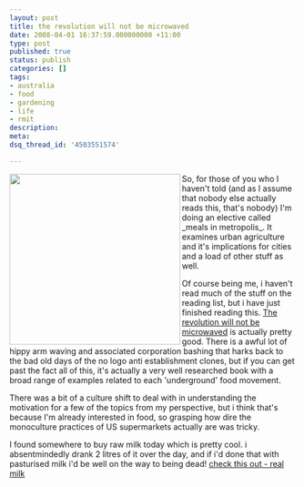 ```yaml
---
layout: post
title: the revolution will not be microwaved
date: 2008-04-01 16:37:59.000000000 +11:00
type: post
published: true
status: publish
categories: []
tags:
- australia
- food
- gardening
- life
- rmit
description:
meta:
dsq_thread_id: '4503551574'

---
```

<p><img src="{{ site.baseurl }}/assets/51E%2Bl%2B%2BmwJL._SS500_.jpg" align="left" width="300" /></p>
<p>So, for those of you who I haven't told (and as I assume that nobody else actually reads this, that's nobody) I'm doing an elective called _meals in metropolis_. It examines urban agriculture and it's implications for cities and a load of other stuff as well.</p>
<p>Of course being me, i haven't read much of the stuff on the reading list, but i have just finished reading this. <a href="http://www.amazon.co.uk/Revolution-Will-Not-Be-Microwaved/dp/1933392118/ref=sr_1_1?ie=UTF8&amp;s=books&amp;qid=1206658199&amp;sr=8-1" target="_blank">The revolution will not be microwaved</a> is actually pretty good. There is a awful lot of hippy arm waving and associated corporation bashing that harks back to the bad old days of the no logo anti establishment clones, but if you can get past the fact all of this, it's actually a very well researched book with a broad range of examples related to each 'underground' food movement.</p>
<p>There was a bit of a culture shift to deal with in understanding the motivation for a few of the topics from my perspective, but i think that's because I'm already interested in food, so grasping how dire the monoculture practices of US supermarkets actually are was tricky.</p>
<p>I found somewhere to buy raw milk today which is pretty cool. i absentmindedly drank 2 litres of it over the day, and if i'd done that with pasturised milk i'd be well on the way to being dead! <a href="http://www.realmilkaustralia.com./index.php?page_id=9">check this out - real milk</a></p>
